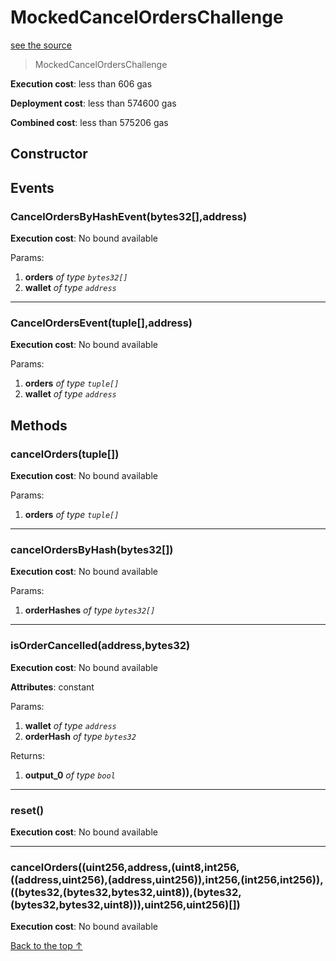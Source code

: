 # MockedCancelOrdersChallenge
[see the source](git+https://github.com/hubiinetwork/nahmii-contracts/tree/master/contracts/test/MockedCancelOrdersChallenge.sol)
> MockedCancelOrdersChallenge


**Execution cost**: less than 606 gas

**Deployment cost**: less than 574600 gas

**Combined cost**: less than 575206 gas

## Constructor




## Events
### CancelOrdersByHashEvent(bytes32[],address)


**Execution cost**: No bound available


Params:

1. **orders** *of type `bytes32[]`*
2. **wallet** *of type `address`*

--- 
### CancelOrdersEvent(tuple[],address)


**Execution cost**: No bound available


Params:

1. **orders** *of type `tuple[]`*
2. **wallet** *of type `address`*


## Methods
### cancelOrders(tuple[])


**Execution cost**: No bound available


Params:

1. **orders** *of type `tuple[]`*


--- 
### cancelOrdersByHash(bytes32[])


**Execution cost**: No bound available


Params:

1. **orderHashes** *of type `bytes32[]`*


--- 
### isOrderCancelled(address,bytes32)


**Execution cost**: No bound available

**Attributes**: constant


Params:

1. **wallet** *of type `address`*
2. **orderHash** *of type `bytes32`*

Returns:


1. **output_0** *of type `bool`*

--- 
### reset()


**Execution cost**: No bound available




--- 
### cancelOrders((uint256,address,(uint8,int256,((address,uint256),(address,uint256)),int256,(int256,int256)),((bytes32,(bytes32,bytes32,uint8)),(bytes32,(bytes32,bytes32,uint8))),uint256,uint256)[])


**Execution cost**: No bound available




[Back to the top ↑](#mockedcancelorderschallenge)
